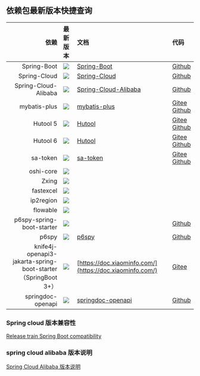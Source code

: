 ## 依赖包最新版本快捷查询
|                                                              依赖 | 最新版本                                                                                                                                                                                                                                                                          | 文档                                                                                             | 代码                                                                                                       | 
|----------------------------------------------------------------:|:------------------------------------------------------------------------------------------------------------------------------------------------------------------------------------------------------------------------------------------------------------------------------|:-----------------------------------------------------------------------------------------------|:---------------------------------------------------------------------------------------------------------|
|                                                     Spring-Boot | <a target="_blank" href="https://search.maven.org/search?q=g:%22org.springframework.boot%22%20AND%20a:%22spring-boot-dependencies%22"><img src="https://img.shields.io/maven-central/v/org.springframework.boot/spring-boot-dependencies"/></a>                               | [Spring-Boot](https://spring.io/projects/spring-boot)                                          | [Github](https://github.com/spring-projects/spring-boot)                                                 | 
|                                                    Spring-Cloud | <a target="_blank" href="https://search.maven.org/search?q=g:%22org.springframework.cloud%22%20AND%20a:%22spring-cloud-dependencies%22"><img src="https://img.shields.io/maven-central/v/org.springframework.cloud/spring-cloud-dependencies"/></a>                           | [Spring-Cloud](https://spring.io/projects/spring-cloud)                                        | [Github](https://github.com/spring-projects/spring-cloud)                                                | 
|                                            Spring-Cloud-Alibaba | <a target="_blank" href="https://search.maven.org/search?q=g:%22com.alibaba.cloud%22%20AND%20a:%22spring-cloud-alibaba-dependencies%22"><img src="https://img.shields.io/maven-central/v/com.alibaba.cloud/spring-cloud-alibaba-dependencies"/></a>                           | [Spring-Cloud-Alibaba](https://spring.io/projects/spring-cloud-alibaba#learn)                  | [Github](https://github.com/alibaba/spring-cloud-alibaba)                                                | 
|                                                    mybatis-plus | <a target="_blank" href="https://search.maven.org/search?q=g:%22com.baomidou%22%20AND%20a:%22mybatis-plus-boot-starter%22"><img src="https://img.shields.io/maven-central/v/com.baomidou/mybatis-plus-boot-starter"/></a>                                                     | 	 [mybatis-plus](https://baomidou.com/)                                                        | [Gitee](https://gitee.com/baomidou/mybatis-plus) <br> [Github](https://github.com/baomidou/mybatis-plus) | 				
|                                                        Hutool 5 | <a target="_blank" href="https://search.maven.org/search?q=g:%22cn.hutool%22%20AND%20a:%22hutool-all%22"><img src="https://img.shields.io/maven-central/v/cn.hutool/hutool-all"/></a>                                                                                         | [Hutool](https://hutool.cn/)                                                                   | [Gitee](https://gitee.com/dromara/hutool/) <br> [Github](https://github.com/dromara/hutool/)             | 
|                                                        Hutool 6 | <a target="_blank" href="https://search.maven.org/search?q=g:%22org.dromara.hutool%22%20AND%20a:%22hutool-all%22"><img src="https://img.shields.io/maven-central/v/org.dromara.hutool/hutool-all"/></a>                                                                       | [Hutool](https://hutool.cn/)                                                                   | [Gitee](https://gitee.com/dromara/hutool/) <br> [Github](https://github.com/dromara/hutool/)             | 
|                                                        sa-token | <a target="_blank" href="https://search.maven.org/search?q=g:%22cn.dev33%22%20AND%20a:%22sa-token-spring-boot3-starter%22"><img src="https://img.shields.io/maven-central/v/cn.dev33/sa-token-spring-boot3-starter"/></a>                                                     | [sa-token](https://sa-token.cc/)                                                               | [Gitee](https://gitee.com/dromara/sa-token/) <br> [Github](https://github.com/dromara/sa-token/)         | 
|                                                       oshi-core | <a target="_blank" href="https://search.maven.org/search?q=g:%22com.github.oshi%22%20AND%20a:%22oshi-core%22"><img src="https://img.shields.io/maven-central/v/com.github.oshi/oshi-core"/></a>                                                                               |                                                                                                |                                                                                                          | 
|                                                           Zxing | <a target="_blank" href="https://search.maven.org/search?q=g:%22com.google.zxing%22%20AND%20a:%22core%22"><img src="https://img.shields.io/maven-central/v/com.google.zxing/core"/></a>                                                                                       |                                                                                                |                                                                                                          | 
|                                                       fastexcel | <a target="_blank" href="https://search.maven.org/search?q=g:%22cn.idev.excel%22%20AND%20a:%22fastexcel%22"><img src="https://img.shields.io/maven-central/v/cn.idev.excel/fastexcel"/></a>                                                                                   |                                                                                                |                                                                                                          | 
|                                                       ip2region | <a target="_blank" href="https://search.maven.org/search?q=g:%22org.lionsoul%22%20AND%20a:%22ip2region%22"><img src="https://img.shields.io/maven-central/v/org.lionsoul/ip2region"/></a>                                                                                     |                                                                                                |                                                                                                          | 
|                                                        flowable | <a target="_blank" href="https://search.maven.org/search?q=g:%22org.flowable%22%20AND%20a:%22flowable-spring-boot-starter%22"><img src="https://img.shields.io/maven-central/v/org.flowable/flowable-spring-boot-starter"/></a>                                               |                                                                                                |                                                                                                          | 
|                                       p6spy-spring-boot-starter | <a target="_blank" href="https://search.maven.org/search?q=g:%22com.github.gavlyukovskiy%22%20AND%20a:%22p6spy-spring-boot-starter%22"><img src="https://img.shields.io/maven-central/v/com.github.gavlyukovskiy/p6spy-spring-boot-starter"/></a>                             |                                                                                                | [Github](https://github.com/gavlyukovskiy/spring-boot-data-source-decorator)                             |
|                                                           p6spy | <a target="_blank" href="https://search.maven.org/search?q=g:%22p6spy%22%20AND%20a:%22p6spy%22"><img src="https://img.shields.io/maven-central/v/p6spy/p6spy"/></a>                                                                                                           | [p6spy](https://p6spy.readthedocs.io/en/latest/integration.html#spring-boot-autoconfiguration) | [Github](https://github.com/p6spy/p6spy)                                                                 | 
| knife4j-openapi3-jakarta-spring-boot-starter<br>（SpringBoot 3+） | <a target="_blank" href="https://search.maven.org/search?q=g:%22com.github.xiaoymin%22%20AND%20a:%22knife4j-openapi3-jakarta-spring-boot-starter%22"><img src="https://img.shields.io/maven-central/v/com.github.xiaoymin/knife4j-openapi3-jakarta-spring-boot-starter"/></a> | [https://doc.xiaominfo.com/](https://doc.xiaominfo.com/)                                       | [Gitee](https://gitee.com/xiaoym/knife4j)                                                                | 
|                                               springdoc-openapi | <a target="_blank" href="https://search.maven.org/search?q=g:%22org.springdoc%22%20AND%20a:%22springdoc-openapi-ui%22"><img src="https://img.shields.io/maven-central/v/org.springdoc/springdoc-openapi-ui"/></a>                                                             | [springdoc-openapi](https://springdoc.org/)                                                    | [Github](https://github.com/springdoc/springdoc-openapi)                                                 | 

### Spring cloud 版本兼容性
[Release train Spring Boot compatibility](https://spring.io/projects/spring-cloud#overview)

### spring cloud alibaba 版本说明
[Spring Cloud Alibaba 版本说明](https://github.com/alibaba/spring-cloud-alibaba/wiki/%E7%89%88%E6%9C%AC%E8%AF%B4%E6%98%8E)

